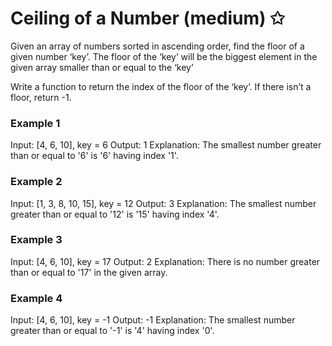 # Ceiling of a Number (medium) ✩

Given an array of numbers sorted in ascending order, find the floor of a given number ‘key’. 
The floor of the ‘key’ will be the biggest element in the given array smaller than or equal to the ‘key’

Write a function to return the index of the floor of the ‘key’. If there isn’t a floor, return -1.

### Example 1
Input: [4, 6, 10], key = 6
Output: 1
Explanation: The smallest number greater than or equal to '6' is '6' having index '1'.

### Example 2
Input: [1, 3, 8, 10, 15], key = 12
Output: 3
Explanation: The smallest number greater than or equal to '12' is '15' having index '4'.

### Example 3
Input: [4, 6, 10], key = 17
Output: 2
Explanation: There is no number greater than or equal to '17' in the given array.

### Example 4
Input: [4, 6, 10], key = -1
Output: -1
Explanation: The smallest number greater than or equal to '-1' is '4' having index '0'.
